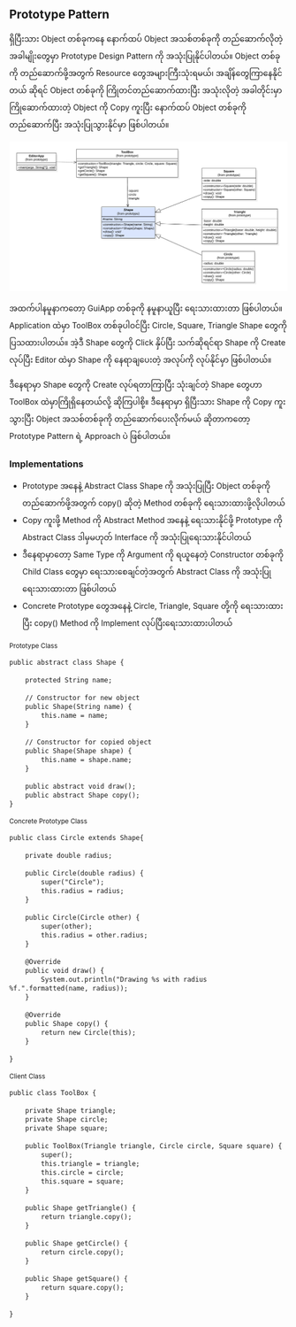 ## Prototype Pattern

ရှိပြီးသား Object တစ်ခုကနေ နောက်ထပ် Object အသစ်တစ်ခုကို တည်ဆောက်လိုတဲ့ အခါမျိုးတွေမှာ Prototype Design Pattern ကို အသုံးပြုနိုင်ပါတယ်။ Object တစ်ခုကို တည်ဆောက်ဖို့အတွက် Resource တွေအများကြီးသုံးရမယ်၊ အချိန်တွေကြာနေနိုင်တယ် ဆိုရင် Object တစ်ခုကို ကြိုတင်တည်ဆောက်ထားပြီး အသုံးလိုတဲ့ အခါတိုင်းမှာ ကြိုဆောက်ထားတဲ့ Object ကို Copy ကူးပြီး နောက်ထပ် Object တစ်ခုကို တည်ဆောက်ပြီး အသုံးပြုသွားနိုင်မှာ ဖြစ်ပါတယ်။

<img src="class-diagram.png" width="900px" />

အထက်ပါနမူနာကတော့ GuiApp တစ်ခုကို နမူနာယူပြီး ရေးသားထားတာ ဖြစ်ပါတယ်။ Application ထဲမှာ ToolBox တစ်ခုပါဝင်ပြီး Circle, Square, Triangle Shape တွေကို ပြသထားပါတယ်။ အဲ့ဒီ Shape တွေကို Click နှိပ်ပြီး သက်ဆိုရင်ရာ Shape ကို Create လုပ်ပြီး Editor ထဲမှာ Shape ကို နေရာချပေးတဲ့ အလုပ်ကို လုပ်နိုင်မှာ ဖြစ်ပါတယ်။

ဒီနေရာမှာ Shape တွေကို Create လုပ်ရတာကြာပြီး သုံးချင်တဲ့ Shape တွေဟာ ToolBox ထဲမှာကြိုရှိနေတယ်လို့ ဆိုကြပါစို့။ ဒီနေရာမှာ ရှိပြီးသား Shape ကို Copy ကူးသွားပြီး Object အသစ်တစ်ခုကို တည်ဆောက်ပေးလိုက်မယ် ဆိုတာကတော့ Prototype Pattern ရဲ့ Approach ပဲ ဖြစ်ပါတယ်။

### Implementations

- Prototype အနေနဲ့ Abstract Class Shape ကို အသုံးပြုပြီး Object တစ်ခုကိုတည်ဆောက်ဖို့အတွက် copy() ဆိုတဲ့ Method တစ်ခုကို ရေးသားထားဖို့လိုပါတယ်
- Copy ကူးဖို့ Method ကို Abstract Method အနေနဲ့ ရေးသားနိုင်ဖို့ Prototype ကို Abstract Class ဒါမှမဟုတ် Interface ကို အသုံးပြုရေးသားနိုင်ပါတယ်
- ဒီနေရာမှာတော့ Same Type ကို Argument ကို ရယူနေတဲ့ Constructor တစ်ခုကို Child Class တွေမှာ ရေးသားစေချင်တဲ့အတွက် Abstract Class ကို အသုံးပြုရေးသားထားတာ ဖြစ်ပါတယ်
- Concrete Prototype တွေအနေနဲ့ Circle, Triangle, Square တို့ကို ရေးသားထားပြီး copy() Method ကို Implement လုပ်ပြီးရေးသားထားပါတယ်

<small>Prototype Class</small>

```
public abstract class Shape {
	
	protected String name;
	
	// Constructor for new object
	public Shape(String name) {
		this.name = name;
	}
	
	// Constructor for copied object
	public Shape(Shape shape) {
		this.name = shape.name;
	}

	public abstract void draw();
	public abstract Shape copy();
}
```

<small>Concrete Prototype Class</small>

```
public class Circle extends Shape{
	
	private double radius;
	
	public Circle(double radius) {
		super("Circle");
		this.radius = radius;
	}

	public Circle(Circle other) {
		super(other);
		this.radius = other.radius;
	}

	@Override
	public void draw() {
		System.out.println("Drawing %s with radius %f.".formatted(name, radius));
	}

	@Override
	public Shape copy() {
		return new Circle(this);
	}

}
```

<small>Client Class</small>

```
public class ToolBox {

	private Shape triangle;
	private Shape circle;
	private Shape square;
	
	public ToolBox(Triangle triangle, Circle circle, Square square) {
		super();
		this.triangle = triangle;
		this.circle = circle;
		this.square = square;
	}
	
	public Shape getTriangle() {
		return triangle.copy();
	}
	
	public Shape getCircle() {
		return circle.copy();
	}
	
	public Shape getSquare() {
		return square.copy();
	}
	
}
```